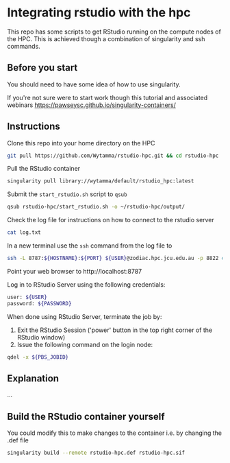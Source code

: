 # Integrating rstudio with the hpc

This repo has some scripts to get RStudio running on the compute nodes of the HPC. This is achieved though a combination of singularity and ssh commands. 

## Before you start 

You should need to have some idea of how to use singularity.

If you're not sure were to start work though this tutorial and associated webinars https://pawseysc.github.io/singularity-containers/

## Instructions

Clone this repo into your home directory on the HPC

```bash
git pull https://github.com/Wytamma/rstudio-hpc.git && cd rstudio-hpc
```

Pull the RStudio container 

```bash
singularity pull library://wytamma/default/rstudio_hpc:latest
```

Submit the `start_rstudio.sh` script to `qsub`

```bash
qsub rstudio-hpc/start_rstudio.sh -o ~/rstudio-hpc/output/
```

Check the log file for instructions on how to connect to the rstudio server

```bash
cat log.txt
```

In a new terminal use the `ssh` command from the log file to 

```bash
ssh -L 8787:${HOSTNAME}:${PORT} ${USER}@zodiac.hpc.jcu.edu.au -p 8822 # -p for off-campus
```

Point your web browser to http://localhost:8787

Log in to RStudio Server using the following credentials:

```bash  
user: ${USER}
password: ${PASSWORD}
```

When done using RStudio Server, terminate the job by:

1. Exit the RStudio Session ('power' button in the top right corner of the RStudio window)
2. Issue the following command on the login node:

```bash
qdel -x ${PBS_JOBID}
```

## Explanation 
...


## Build the RStudio container yourself

You could modify this to make changes to the container i.e. by changing the .def file

```bash
singularity build --remote rstudio-hpc.def rstudio-hpc.sif
```